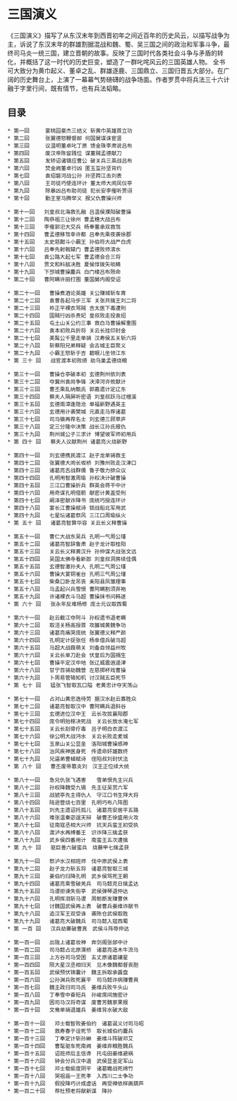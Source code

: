 # 三国演义 

《三国演义》描写了从东汉末年到西晋初年之间近百年的历史风云，以描写战争为主，诉说了东汉末年的群雄割据混战和魏、蜀、吴三国之间的政治和军事斗争，最终司马炎一统三国，建立晋朝的故事。反映了三国时代各类社会斗争与矛盾的转化，并概括了这一时代的历史巨变，塑造了一群叱咤风云的三国英雄人物。
全书可大致分为黄巾起义、董卓之乱、群雄逐鹿、三国鼎立、三国归晋五大部分。在广阔的历史舞台上，上演了一幕幕气势磅礴的战争场面。作者罗贯中将兵法三十六计融于字里行间，既有情节，也有兵法韬略。

## 目录

    * 第一回     宴桃园豪杰三结义 斩黄巾英雄首立功
    * 第二回     张翼德怒鞭督邮 何国舅谋诛宦竖
    * 第三回     议温明董卓叱丁原 馈金珠李肃说吕布
    * 第四回     废汉帝陈留践位 谋董贼孟德献刀
    * 第五回     发矫诏诸镇应曹公 破关兵三英战吕布
    * 第六回     焚金阙董卓行凶 匿玉玺孙坚背约
    * 第七回     袁绍磐河战公孙 孙坚跨江击刘表
    * 第八回     王司徒巧使连环计 董太师大闹凤仪亭
    * 第九回     除暴凶吕布助司徒 犯长安李傕听贾诩
    * 第十回     勤王室马腾举义 报父仇曹操兴师
    
    * 第十一回   刘皇叔北海救孔融 吕温侯濮阳破曹操
    * 第十二回   陶恭祖三让徐州 曹孟穗大战吕布
    * 第十三回   李傕郭汜大交兵 杨奉董承双救驾
    * 第十四回   曹孟德移驾幸许都 吕奉先乘夜袭徐郡
    * 第十五回   太史慈酣斗小霸王 孙伯符大战严白虎
    * 第十六回   吕奉先射戟辕门 曹孟德败师淯水
    * 第十七回   袁公路大起七军 曹孟德会合三将
    * 第十八回   贾文和料敌决胜 夏侯惇拨矢啖睛
    * 第十九回   下邳城曹操鏖兵 白门楼吕布殒命
    * 第二十回   曹阿瞒许田打围 董国舅内阁受诏
    
    * 第二十一回   曹操煮酒论英雄 关公赚城斩车胄
    * 第二十二回   袁曹各起马步三军 关张共擒王刘二将
    * 第二十三回   祢正平裸衣骂贼 吉太医下毒遭刑
    * 第二十四回   国贼行凶杀贵妃 皇叔败走投袁绍
    * 第二十五回   屯土山关公约三事 救白马曹操解重围
    * 第二十六回   袁本初败兵折将 关云长挂印封金
    * 第二十七回   美髯公千里走单骑 汉寿侯五关斩六将
    * 第二十八回   斩蔡阳兄弟释疑 会古城主臣聚义
    * 第二十九回   小霸王怒斩于吉 碧眼儿坐领江东
    * 第 三十 回   战官渡本初败绩 劫乌巢孟德烧粮
    
    * 第三十一回   曹操仓亭破本初 玄德荆州依刘表
    * 第三十二回   夺冀州袁尚争锋 决漳河许攸献计
    * 第三十三回   曹丕乘乱纳甄氏 郭嘉遗计定辽东
    * 第三十四回   蔡夫人隔屏听密语 刘皇叔跃马过檀溪
    * 第三十五回   玄德南漳逢隐沧 单福新野遇英主
    * 第三十六回   玄德用计袭樊城 元直走马荐诸葛
    * 第三十七回   司马徽再荐名士 刘玄德三顾草庐
    * 第三十八回   定三分隆中决策 战长江孙氏报仇
    * 第三十九回   荆州城公子三求计 博望坡军师初用兵
    * 第 四十 回   蔡夫人议献荆州 诸葛亮火烧新野
    
    * 第四十一回   刘玄德携民渡江 赵子龙单骑救主
    * 第四十二回   张翼德大闹长坂桥 刘豫州败走汉津口
    * 第四十三回   诸葛亮舌战群儒 鲁子敬力排众议
    * 第四十四回   孔明用智激周瑜 孙权决计破曹操
    * 第四十五回   三江口曹操折兵 群英会蒋干中计
    * 第四十六回   用奇谋孔明借箭 献密计黄盖受刑
    * 第四十七回   阚泽密献诈降书 庞统巧授连环计
    * 第四十八回   宴长江曹操赋诗 锁战船北军用武
    * 第四十九回   七星坛诸葛祭风 三江口周瑜纵火
    * 第 五十 回   诸葛亮智算华容 关云长义释曹操
    
    * 第五十一回   曹仁大战东吴兵 孔明一气周公瑾
    * 第五十二回   诸葛亮智辞鲁肃 赵子龙计取桂阳
    * 第五十三回   关云长义释黄汉升 孙仲谋大战张文远
    * 第五十四回   吴国太佛寺看新郎 刘皇叔洞房续佳偶
    * 第五十五回   玄德智激孙夫人 孔明二气周公瑾
    * 第五十六回   曹操大宴铜雀台 孔明三气周公瑾
    * 第五十七回   柴桑口卧龙吊丧 耒阳县凤雏理事
    * 第五十八回   马孟起兴兵雪恨 曹阿瞒割须弃袍
    * 第五十九回   许诸裸衣斗马超 曹操抹书问韩遂
    * 第 六十 回   张永年反难杨修 庞士元议取西蜀
    
    * 第六十一回   赵云截江夺阿斗 孙权遗书退老瞒
    * 第六十二回   取涪关杨高授首 攻雒城黄魏争功
    * 第六十三回   诸葛亮痛哭庞统 张翼德义释严颜
    * 第六十四回   孔明定计捉张任 杨阜借兵破马超
    * 第六十五回   马超大战葭萌关 刘备自领益州牧
    * 第六十六回   关云长单刀赴会 伏皇后为国捐生
    * 第六十七回   曹操平定汉中地 张辽威震逍遥津
    * 第六十八回   甘宁百骑劫魏营 左慈掷杯戏曹操
    * 第六十九回   卜周易管辂知机 讨汉贼五臣死节
    * 第 七十 回   猛张飞智取瓦口隘 老黄忠计夺天荡山
    
    * 第七十一回   占对山黄忠逸待劳 据汉水赵云寡胜众
    * 第七十二回   诸葛亮智取汉中 曹阿瞒兵退斜谷
    * 第七十三回   玄德进位汉中王　云长攻拔襄阳郡
    * 第七十四回   庞令明抬榇决死战　关云长放水淹七军
    * 第七十五回   关云长刮骨疗毒　吕子明白衣渡江
    * 第七十六回   徐公明大战沔水　关云长败走麦城
    * 第七十七回   玉泉山关公显圣　洛阳城曹操感神
    * 第七十八回   治风疾神医身死　传遗命奸雄数终
    * 第七十九回   兄逼弟曹植赋诗　侄陷叔刘封伏法
    * 第 八十 回   曹丕废帝篡炎刘　汉王正位续大统
    
    * 第八十一回   急兄仇张飞遇害　　雪弟恨先主兴兵
    * 第八十二回   孙权降魏受九锡　先主征吴赏六军
    * 第八十三回   战猇亭先主得仇人　守江口书生拜大将
    * 第八十四回   陆逊营烧七百里　孔明巧布八阵图
    * 第八十五回   刘先主遗诏托孤儿　诸葛亮安居平五路
    * 第八十六回   难张温秦宓逞天辩　破曹丕徐盛用火攻
    * 第八十七回   征南寇丞相大兴师　抗天兵蛮王初受执
    * 第八十八回   渡泸水再缚番王　识诈降三擒孟获
    * 第八十九回   武乡侯四番用计　南蛮王五次遭擒
    * 第 九十 回   驱巨善六破蛮兵　烧藤甲七擒孟获
    
    * 第九十一回   祭泸水汉相班师　伐中原武侯上表
    * 第九十二回   赵子龙力斩五将　诸葛亮智取三城
    * 第九十三回   姜伯约归降孔明　武乡侯骂死王朝
    * 第九十四回   诸葛亮乘雪破羌兵　司马懿克日擒孟达
    * 第九十五回   马谡拒谏失街亭　武侯弹琴退仲达
    * 第九十六回   孔明挥泪斩马谡　周鲂断发赚曹休
    * 第九十七回   讨魏国武侯再上表　破曹兵姜维诈献书
    * 第九十八回   追汉军王双受诛　袭陈仓武侯取胜
    * 第九十九回   诸葛亮大破魏兵　司马懿入寇西蜀
    * 第 一百 回   汉兵劫寨破曹真　武侯斗阵辱仲达
    
    * 第一百一回   出陇上诸葛妆神　奔剑阁张郃中计
    * 第一百二回   司马懿占北原渭桥　诸葛亮造木牛流马
    * 第一百三回   上方谷司马受困　五丈原诸葛禳星
    * 第一百四回   陨大星汉丞相归天　见木像魏都督丧胆
    * 第一百五回   武侯预伏锦囊计　魏主拆取承露盘
    * 第一百六回   公孙渊兵败死襄平　司马懿诈病赚曹爽
    * 第一百七回   魏主政归司马氏　姜维兵败牛头山
    * 第一百八回   丁奉雪中奋短兵　孙峻席间施密计
    * 第一百九回   困司马汉将奇谋　废曹芳魏家果报
    * 第一百十回   文鸯单骑退雄兵　姜维背水破大敌
    
    * 第一百十一回   邓士载智败姜伯约　诸葛诞义讨司马昭
    * 第一百十二回   救寿春于诠死节　取长城伯约鏖兵
    * 第一百十三回   丁奉定计斩孙綝　姜维斗阵破邓艾
    * 第一百十四回   曹髦驱车死南阙　姜维弃粮胜魏兵
    * 第一百十五回   诏班师后主信谗　托屯田姜维避祸
    * 第一百十六回   钟会分兵汉中道　武侯显圣定军山
    * 第一百十七回   邓士载偷度阴平　诸葛瞻战死绵竹
    * 第一百十八回   哭祖庙一王死孝　入西川二士争功
    * 第一百十九回   假投降巧计成虚话　再受禅依样画葫芦
    * 第一百二十回   荐杜预老将献新谋　降孙